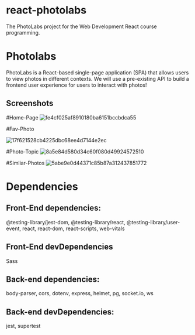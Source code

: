 # react-photolabs
The PhotoLabs project for the Web Development React course programming.

# Photolabs

PhotoLabs is a React-based single-page application (SPA) that allows users to view photos in different contexts. We will use a pre-existing API to build a frontend user experience for users to interact with photos!



## Screenshots
#Home-Page
![fe4cf025af8910180ba6151bccbdca55](https://github.com/idil-m/photolabs/assets/96976157/a692d440-93b5-4dc3-aaf3-246430ae2123)


#Fav-Photo

![17f621528cb4225dbc68ee4d7144e2ec](https://github.com/idil-m/photolabs/assets/96976157/f44723de-cad1-46b1-a129-b63266fe67f2)

#Photo-Topic
![8a5e84d580d34c60f080d49924572510](https://github.com/idil-m/photolabs/assets/96976157/2da40eaa-18b1-4554-8453-bd3d067ea6b6)

#Simliar-Photos
![5abe9e0d44371c85b87a312437851772](https://github.com/idil-m/photolabs/assets/96976157/3774abc7-1e27-4cfd-932b-c09d64d4d331)


# Dependencies
## Front-End dependencies:
@testing-library/jest-dom,
@testing-library/react,
@testing-library/user-event,
react,
react-dom,
react-scripts,
web-vitals
## Front-End devDependencies
Sass
## Back-end dependencies:
body-parser,
cors,
dotenv,
express,
helmet,
pg,
socket.io,
ws
## Back-end devDependencies:
jest,
supertest